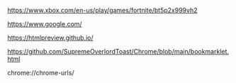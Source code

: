 
https://www.xbox.com/en-us/play/games/fortnite/bt5p2x999vh2

https://www.google.com/

https://htmlpreview.github.io/

https://github.com/SupremeOverlordToast/Chrome/blob/main/bookmarklet.html

chrome://chrome-urls/
